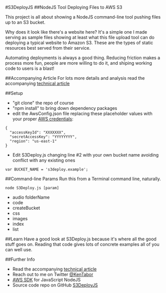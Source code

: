 #S3DeployJS
##NodeJS Tool Deploying Files to AWS S3

This project is all about showing a NodeJS command-line tool pushing files up to an S3 bucket.

Why does it look like there's a website here? It's a simple one I made serving as sample files showing at least what this file upload tool can do deploying a typical website to Amazon S3. These are the types of static resources best served from their service.

Automating deployments is always a good thing. Reducing friction makes a process more fun, people are more willing to do it, and shiping working code to users is a blast!

##Accompanying Article
For lots more details and analysis read the accompanying [technical article](http://blog.katworksgames.com/2014/01/25/nodejs_aws_deploy)

##Setup
* "git clone" the repo of course
* "npm install" to bring down dependency packages
* edit the AwsConfig.json file replacing these placeholder values with your proper [AWS credentials](http://blogs.aws.amazon.com/security/post/Tx1R9KDN9ISZ0HF/Where-s-my-secret-access-key):

```
{
  "accessKeyId": "XXXXXXX",
  "secretAccessKey": "YYYYYYYY",
  "region": "us-east-1"
}
```
* Edit S3Deploy.js changing line #2 with your own bucket name avoiding conflict with any existing ones

```
var BUCKET_NAME = 's3deploy.example';
```

##Command-line Params
Run this from a Terminal command line, naturally.

```
node S3Deploy.js [param]
```

* audio folderName
* code
* createBucket
* css
* images
* index
* list

##Learn
Have a good look at S3Deploy.js because it's where all the good stuff goes on. Reading that code gives lots of
concrete examples all of you can well use.

##Further Info
* Read the accompanying [technical article](http://blog.katworksgames.com/2014/01/25/nodejs_aws_deploy)
* Reach out to me on Twitter [@KenTabor](https://twitter.com/KenTabor)
* [AWS SDK](http://aws.amazon.com/sdkfornodejs/) for JavaScript NodeJS
* Source code repo on GitHub [S3DeployJS](https://github.com/KDawg/S3DeployJS)
